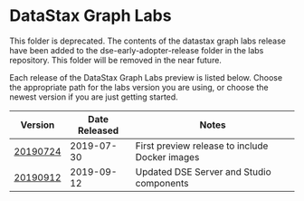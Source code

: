 # DataStax Graph Labs

This folder is deprecated. The contents of the datastax graph labs release have been added to the dse-early-adopter-release folder in the labs repository. This folder will be removed in the near future.

Each release of the DataStax Graph Labs preview is listed below.
Choose the appropriate path for the labs version you are using, or
choose the newest version if you are just getting started.

| Version | Date Released | Notes |
| ------- | ------------- | ----- |
| [20190724](./20190724) | 2019-07-30 | First preview release to include Docker images |
| [20190912](./20190912) | 2019-09-12 | Updated DSE Server and Studio components |

